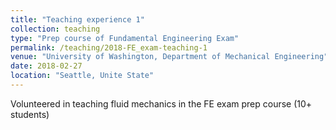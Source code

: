 ```yaml
---
title: "Teaching experience 1"
collection: teaching
type: "Prep course of Fundamental Engineering Exam"
permalink: /teaching/2018-FE_exam-teaching-1
venue: "University of Washington, Department of Mechanical Engineering"
date: 2018-02-27
location: "Seattle, Unite State"
---
```


Volunteered in teaching fluid mechanics in the FE exam prep course (10+ students) 

